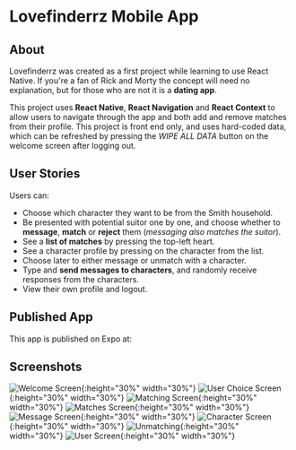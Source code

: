 # Lovefinderrz Mobile App

## About

Lovefinderrz was created as a first project while learning to use React Native. If you're a fan of Rick and Morty the concept will need no explanation, but for those who are not it is a **dating app**.

This project uses **React Native**, **React Navigation** and **React Context** to allow users to navigate through the app and both add and remove matches from their profile. This project is front end only, and uses hard-coded data, which can be refreshed by pressing the _WIPE ALL DATA_ button on the welcome screen after logging out.

## User Stories

Users can:

- Choose which character they want to be from the Smith household.
- Be presented with potential suitor one by one, and choose whether to **message**, **match** or **reject** them (_messaging also matches the suitor_).
- See a **list of matches** by pressing the top-left heart.
- See a character profile by pressing on the character from the list.
- Choose later to either message or unmatch with a character.
- Type and **send messages to characters**, and randomly receive responses from the characters.
- View their own profile and logout.

## Published App

This app is published on Expo at:

## Screenshots

![Welcome Screen](https://iili.io/doOeql.png){:height="30%" width="30%"}
![User Choice Screen](https://iili.io/doOvgS.png){:height="30%" width="30%"}
![Matching Screen](https://iili.io/doOk12.png){:height="30%" width="30%"}
![Matches Screen](https://iili.io/doOwXf.png){:height="30%" width="30%"}
![Message Screen](https://iili.io/doOWen.png){:height="30%" width="30%"}
![Character Screen](https://iili.io/doOXbs.png){:height="30%" width="30%"}
![Unmatching](https://iili.io/doONs4.png){:height="30%" width="30%"}
![User Screen](https://iili.io/doOjzG.png){:height="30%" width="30%"}
